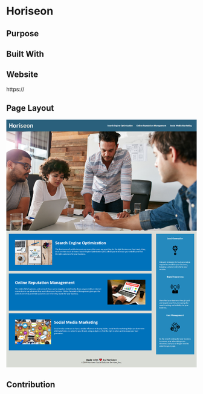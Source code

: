 # Horiseon

## Purpose

## Built With

## Website
https://

## Page Layout
![Webpage layout!](./assets/screencapture.png) 

## Contribution 

###